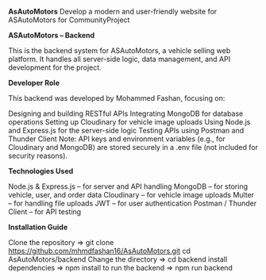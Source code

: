 **AsAutoMotors**
Develop a modern and user-friendly website for ASAutoMotors for CommunityProject

**ASAutoMotors – Backend**

This is the backend system for ASAutoMotors, a vehicle selling web platform. It handles all server-side logic, data management, and API development for the project.

**Developer Role**

This backend was developed by Mohammed Fashan, focusing on:

Designing and building RESTful APIs
Integrating MongoDB for database operations
Setting up Cloudinary for vehicle image uploads
Using Node.js and Express.js for the server-side logic
Testing APIs using Postman and Thunder Client
Note: API keys and environment variables (e.g., for Cloudinary and MongoDB) are stored securely in a .env file (not included for security reasons).

**Technologies Used**

Node.js & Express.js – for server and API handling MongoDB – for storing vehicle, user, and order data Cloudinary – for vehicle image uploads Multer – for handling file uploads JWT – for user authentication Postman / Thunder Client – for API testing

**Installation Guide**

Clone the repository =>  git clone https://github.com/mhmdfashan16/AsAutoMotors.git cd AsAutoMotors/backend
Change the directory => cd backend
install dependencies => npm install
to run the backend => npm run backend
